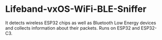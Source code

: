 # Lifeband-vxOS-WiFi-BLE-Sniffer
It detects wireless ESP32 chips as well as Bluetooth Low Energy devices and collects information about their packets. Runs on ESP32 and ESP32-C3.

